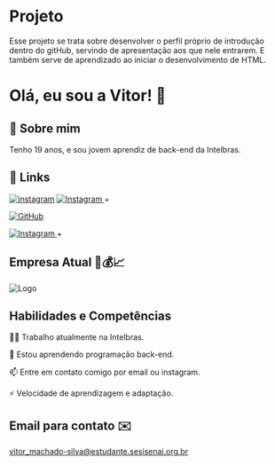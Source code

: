 # Projeto
Esse projeto se trata sobre desenvolver o perfil próprio de introdução dentro do gitHub, servindo de apresentação
aos que nele entrarem. E também serve de aprendizado ao iniciar o desenvolvimento de HTML.
# Olá, eu sou a Vitor! 👋

## 🚀 Sobre mim
Tenho 19 anos, e sou jovem aprendiz de back-end da Intelbras.

## 🔗 Links
[![instagram](https://www.vectorlogo.zone/logos/instagram/instagram-ar21.svg)](https://www.instagram.com/vitor.ms457?igsh=MWJvM2FxdzF4MnJ6dQ==)
<a href="https://www.instagram.com/vitor.ms457?igsh=MWJvM2FxdzF4MnJ6dQ==" taget="_blank"> <img src="https://www.vectorlogo.zone/logos/instagram/instagram-ar21.svg" alt="Instagram"/> </a>+


[![GitHub](https://www.vectorlogo.zone/logos/git-scm/git-scm-ar21.svg)](https://github.com/vitorSESI)

<a href="https://github.com/vitorSESI" taget="_blank"> <img src="https://www.vectorlogo.zone/logos/git-scm/git-scm-ar21.svg" alt="Instagram"/> </a>+

## Empresa Atual ‍💼💰📈



![Logo](https://upload.wikimedia.org/wikipedia/commons/2/2b/Logomarca_Intelbras_verde.png)

## Habilidades e Competências
👩‍💻 Trabalho atualmente na Intelbras.

🧠 Estou aprendendo programação back-end.


📫 Entre em contato comigo por email ou instagram.


⚡️ Velocidade de aprendizagem e adaptação.

## Email para contato ✉️

vitor_machado-silva@estudante.sesisenai.org.br
